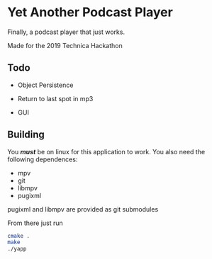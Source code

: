 # Yet Another Podcast Player

Finally, a podcast player that just works.

Made for the 2019 Technica Hackathon


## Todo

- Object Persistence

- Return to last spot in mp3

- GUI

## Building

You ***must*** be on linux for this application to work. You also need the following dependences:

- mpv
- git
- libmpv
- pugixml

pugixml and libmpv are provided as git submodules

From there just run

```bash
cmake .
make
./yapp
```
